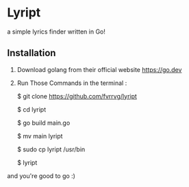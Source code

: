 # Lyript

a simple lyrics finder written in Go!

## Installation

1. Download golang from their official website <https://go.dev>
2. Run Those Commands in the terminal :

   $ git clone <https://github.com/fvrrvg/lyript>

   $ cd lyript

   $ go build main.go

   $ mv main lyript
   
   $ sudo cp lyript /usr/bin

   $ lyript

and you're good to go :)
